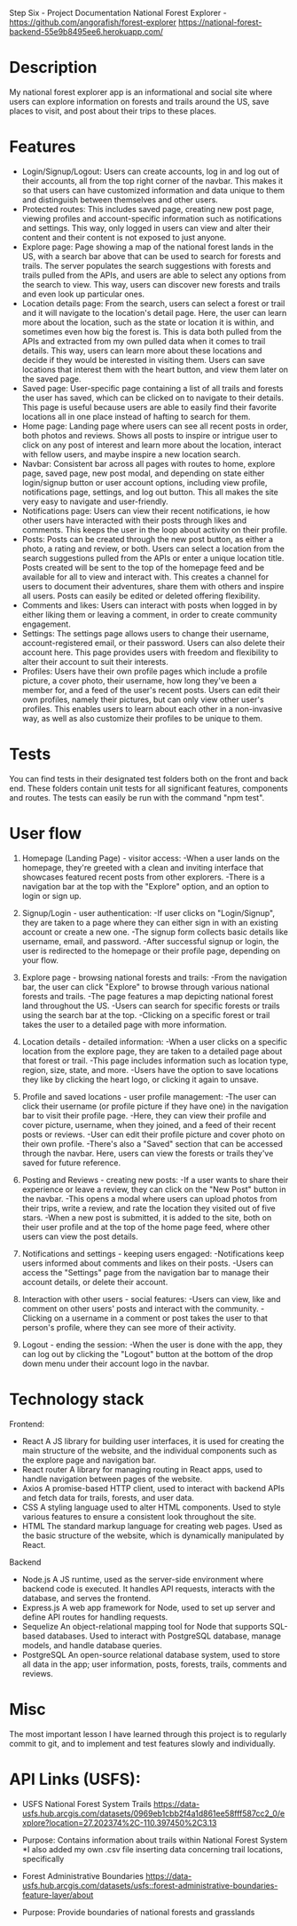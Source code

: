 Step Six - Project Documentation
National Forest Explorer - https://github.com/angorafish/forest-explorer
https://national-forest-backend-55e9b8495ee6.herokuapp.com/

# Description
My national forest explorer app is an informational and social site where users can explore information on forests and trails around the US, save places to visit, and post about their trips to these places.

# Features
- Login/Signup/Logout: Users can create accounts, log in and log out of their accounts, all from the top right corner of the navbar. This makes it so that users can have customized information and data unique to them and distinguish between themselves and other users.
- Protected routes: This includes saved page, creating new post page, viewing profiles and account-specific information such as notifications and settings. This way, only logged in users can view and alter their content and their content is not exposed to just anyone.
- Explore page: Page showing a map of the national forest lands in the US, with a search bar above that can be used to search for forests and trails. The server populates the search suggestions with forests and trails pulled from the APIs, and users are able to select any options from the search to view. This way, users can discover new forests and trails and even look up particular ones.
- Location details page: From the search, users can select a forest or trail and it will navigate to the location's detail page. Here, the user can learn more about the location, such as the state or location it is within, and sometimes even how big the forest is. This is data both pulled from the APIs and extracted from my own pulled data when it comes to trail details. This way, users can learn more about these locations and decide if they would be interested in visiting them. Users can save locations that interest them with the heart button, and view them later on the saved page.
- Saved page: User-specific page containing a list of all trails and forests the user has saved, which can be clicked on to navigate to their details. This page is useful because users are able to easily find their favorite locations all in one place instead of hafting to search for them.
- Home page: Landing page where users can see all recent posts in order, both photos and reviews. Shows all posts to inspire or intrigue user to click on any post of interest and learn more about the location, interact with fellow users, and maybe inspire a new location search.
- Navbar: Consistent bar across all pages with routes to home, explore page, saved page, new post modal, and depending on state either login/signup button or user account options, including view profile, notifications page, settings, and log out button. This all makes the site very easy to navigate and user-friendly.
- Notifications page: Users can view their recent notifications, ie how other users have interacted with their posts through likes and comments. This keeps the user in the loop about activity on their profile.
- Posts: Posts can be created through the new post button, as either a photo, a rating and review, or both. Users can select a location from the search suggestions pulled from the APIs or enter a unique location title. Posts created will be sent to the top of the homepage feed and be available for all to view and interact with. This creates a channel for users to document their adventures, share them with others and inspire all users. Posts can easily be edited or deleted offering flexibility.
- Comments and likes: Users can interact with posts when logged in by either liking them or leaving a comment, in order to create community engagement.
- Settings: The settings page allows users to change their username, account-registered email, or their password. Users can also delete their account here. This page provides users with freedom and flexibility to alter their account to suit their interests.
- Profiles: Users have their own profile pages which include a profile picture, a cover photo, their username, how long they've been a member for, and a feed of the user's recent posts. Users can edit their own profiles, namely their pictures, but can only view other user's profiles. This enables users to learn about each other in a non-invasive way, as well as also customize their profiles to be unique to them.

# Tests
You can find tests in their designated test folders both on the front and back end. These folders contain unit tests for all significant features, components and routes. The tests can easily be run with the command "npm test".

# User flow
1. Homepage (Landing Page) - visitor access:
-When a user lands on the homepage, they're greeted with a clean and inviting interface that showcases featured recent posts from other explorers.
-There is a navigation bar at the top with the "Explore" option, and an option to login or sign up.

2. Signup/Login - user authentication:
-If user clicks on "Login/Signup", they are taken to a page where they can either sign in with an existing account or create a new one.
-The signup form collects basic details like username, email, and password. 
-After successful signup or login, the user is redirected to the homepage or their profile page, depending on your flow.

3. Explore page - browsing national forests and trails:
-From the navigation bar, the user can click "Explore" to browse through various national forests and trails.
-The page features a map depicting national forest land throughout the US.
-Users can search for specific forests or trails using the search bar at the top.
-Clicking on a specific forest or trail takes the user to a detailed page with more information.

4. Location details - detailed information:
-When a user clicks on a specific location from the explore page, they are taken to a detailed page about that forest or trail.
-This page includes information such as location type, region, size, state, and more.
-Users have the option to save locations they like by clicking the heart logo, or clicking it again to unsave.

5. Profile and saved locations - user profile management:
-The user can click their username (or profile picture if they have one) in the navigation bar to visit their profile page.
-Here, they can view their profile and cover picture, username, when they joined, and a feed of their recent posts or reviews.
-User can edit their profile picture and cover photo on their own profile.
-There's also a "Saved" section that can be accessed through the navbar. Here, users can view the forests or trails they've saved for future reference.

6. Posting and Reviews - creating new posts:
-If a user wants to share their experience or leave a review, they can click on the "New Post" button in the navbar.
-This opens a modal where users can upload photos from their trips, write a review, and rate the location they visited out of five stars.
-When a new post is submitted, it is added to the site, both on their user profile and at the top of the home page feed, where other users can view the post details.

7. Notifications and settings - keeping users engaged:
-Notifications keep users informed about comments and likes on their posts.
-Users can access the "Settings" page from the navigation bar to manage their account details, or delete their account.

8. Interaction with other users - social features:
-Users can view, like and comment on other users' posts and interact with the community.
-Clicking on a username in a comment or post takes the user to that person's profile, where they can see more of their activity.

9. Logout - ending the session:
-When the user is done with the app, they can log out by clicking the "Logout" button at the bottom of the drop down menu under their account logo in the navbar.


# Technology stack
Frontend:
- React
A JS library for building user interfaces, it is used for creating the main structure of the website, and the individual components such as the explore page and navigation bar.
- React router
A library for managing routing in React apps, used to handle navigation between pages of the website.
- Axios
A promise-based HTTP client, used to interact with backend APIs and fetch data for trails, forests, and user data.
- CSS
A styling language used to alter HTML components. Used to style various features to ensure a consistent look throughout the site. 
- HTML
The standard markup language for creating web pages. Used as the basic structure of the website, which is dynamically manipulated by React.

Backend
- Node.js
A JS runtime, used as the server-side environment where backend code is executed. It handles API requests, interacts with the database, and serves the frontend.
- Express.js
A web app framework for Node, used to set up server and define API routes for handling requests.
- Sequelize
An object-relational mapping tool for Node that supports SQL-based databases. Used to interact with PostgreSQL database, manage models, and handle database queries.
- PostgreSQL
An open-source relational database system, used to store all data in the app; user information, posts, forests, trails, comments and reviews.

# Misc
The most important lesson I have learned through this project is to regularly commit to git, and to implement and test features slowly and individually.


# API Links (USFS):

- USFS National Forest System Trails
https://data-usfs.hub.arcgis.com/datasets/0969eb1cbb2f4a1d861ee58fff587cc2_0/explore?location=27.202374%2C-110.397450%2C3.13
- Purpose: Contains information about trails within National Forest System
*I also added my own .csv file inserting data concerning trail locations, specifically 

- Forest Administrative Boundaries
https://data-usfs.hub.arcgis.com/datasets/usfs::forest-administrative-boundaries-feature-layer/about
- Purpose: Provide boundaries of national forests and grasslands

